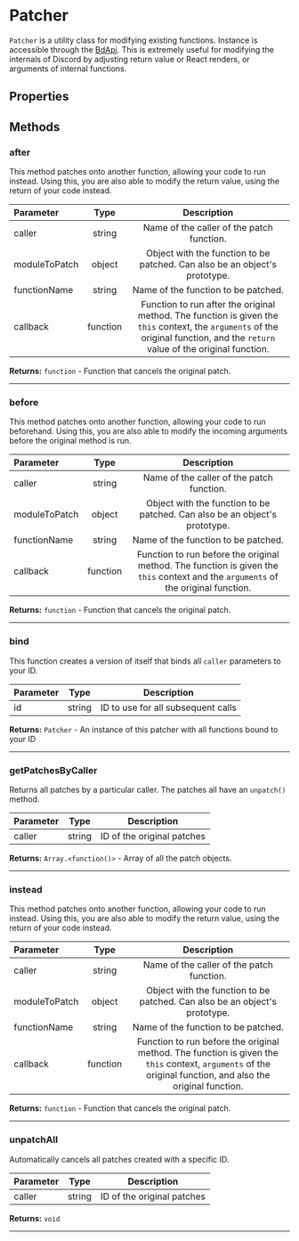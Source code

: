 # Patcher

`Patcher` is a utility class for modifying existing functions. Instance is accessible through the [BdApi](./bdapi).This is extremely useful for modifying the internals of Discord by adjusting return value or React renders, or arguments of internal functions.

## Properties



## Methods

### after
This method patches onto another function, allowing your code to run instead.Using this, you are also able to modify the return value, using the return of your code instead.

| Parameter |  Type  |       Description      |
|:----------|:------:|:----------------------:|
caller|string|Name of the caller of the patch function.
moduleToPatch|object|Object with the function to be patched. Can also be an object's prototype.
functionName|string|Name of the function to be patched.
callback|function|Function to run after the original method. The function is given the `this` context, the `arguments` of the original function, and the `return` value of the original function.

**Returns:** `function` - Function that cancels the original patch.
___

### before
This method patches onto another function, allowing your code to run beforehand.Using this, you are also able to modify the incoming arguments before the original method is run.

| Parameter |  Type  |       Description      |
|:----------|:------:|:----------------------:|
caller|string|Name of the caller of the patch function.
moduleToPatch|object|Object with the function to be patched. Can also be an object's prototype.
functionName|string|Name of the function to be patched.
callback|function|Function to run before the original method. The function is given the `this` context and the `arguments` of the original function.

**Returns:** `function` - Function that cancels the original patch.
___

### bind
This function creates a version of itself that binds all `caller` parameters to your ID.

| Parameter |  Type  |       Description      |
|:----------|:------:|:----------------------:|
id|string|ID to use for all subsequent calls

**Returns:** `Patcher` - An instance of this patcher with all functions bound to your ID
___

### getPatchesByCaller
Returns all patches by a particular caller. The patches all have an `unpatch()` method.

| Parameter |  Type  |       Description      |
|:----------|:------:|:----------------------:|
caller|string|ID of the original patches

**Returns:** `Array.<function()>` - Array of all the patch objects.
___

### instead
This method patches onto another function, allowing your code to run instead.Using this, you are also able to modify the return value, using the return of your code instead.

| Parameter |  Type  |       Description      |
|:----------|:------:|:----------------------:|
caller|string|Name of the caller of the patch function.
moduleToPatch|object|Object with the function to be patched. Can also be an object's prototype.
functionName|string|Name of the function to be patched.
callback|function|Function to run before the original method. The function is given the `this` context, `arguments` of the original function, and also the original function.

**Returns:** `function` - Function that cancels the original patch.
___

### unpatchAll
Automatically cancels all patches created with a specific ID.

| Parameter |  Type  |       Description      |
|:----------|:------:|:----------------------:|
caller|string|ID of the original patches

**Returns:** `void`
___
